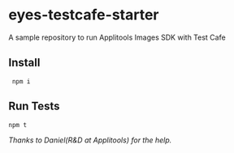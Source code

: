# eyes-testcafe-starter
A sample repository to run Applitools Images SDK with Test Cafe

## Install
``` npm i```

## Run Tests
``` npm t ```

*Thanks to Daniel(R&D at Applitools) for the help.*
